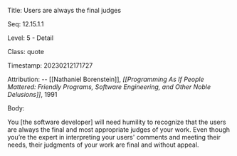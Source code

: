 Title:  Users are always the final judges

Seq:    12.15.1.1

Level:  5 - Detail

Class:  quote

Timestamp: 20230212171727

Attribution: -- [[Nathaniel Borenstein]], *[[Programming As If People Mattered: Friendly Programs, Software Engineering, and Other Noble Delusions]]*, 1991

Body:

You [the software developer] will need humility to recognize that the users are always the final and most appropriate judges of your work. Even though you&#8217;re the expert in interpreting your users' comments and meeting their needs, their judgments of your work are final and without appeal.

